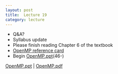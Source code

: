 ```yaml
---
layout: post
title:  Lecture 19
category: lecture
---
```


* Q&A?
* Syllabus update
* Please finish reading Chapter 6 of the textbook
* [OpenMP reference card](http://openmp.org/mp-documents/OpenMP3.1-CCard.pdf)
* Begin [OpenMP.ppt][openmp-slides](46-)

[OpenMP.ppt][openmp-slides]   | [OpenMP.pdf][openmp-pdf]  

[openmp-slides]: {{site.base}}/slides/OpenMP.ppt
[openmp-pdf]: {{site.base}}/slides/pdf/OpenMP.pdf
